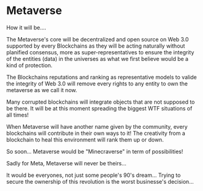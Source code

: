 # Metaverse
How it will be....


The Metaverse's core will be decentralized and open source on Web 3.0 supported by every Blockchains as they will be acting naturally without planified consensus, more as super-representatives to ensure the integrity of the entities (data) in the universes as what we first believe would be a kind of protection.

The Blockchains reputations and ranking as representative models to valide the integrity of Web 3.0 will remove every rights to any entity to own the metaverse as we call it now.

Many corrupted blockchains will integrate objects that are not supposed to be there. It will be at this moment spreading the biggest WTF situations of all times!

When Metaverse will have another name given by the community, every blockchains will contribute in their own ways to it! The creativity from a blockchain to heal this environment will rank them up or down.


So soon... Metaverse would be "Minecraverse" in term of possibilities!

Sadly for Meta, Metaverse will never be theirs...

It would be everyones, not just some people's 90's dream... Trying to secure the ownership of this revolution is the worst businesse's decision...
